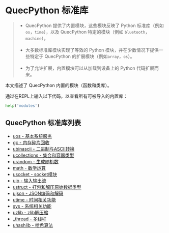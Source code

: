 # QuecPython 标准库

> - QuecPython 提供了内置模块，这些模块反映了 Python 标准库（例如 `os`，`time`），以及 QuecPython 特定的模块（例如 `bluetooth`，`machine`）。<br><br>
> - 大多数标准库模块实现了等效的 Python 模块，并在少数情况下提供一些特定于 QuecPython 的扩展模块（例如`array`，`os`）。<br><br>
> - 为了允许扩展，内置模块可以从加载到设备上的 Python 代码扩展而来。

本文描述了 QuecPython 内置的模块（函数和类库）。

通过在REPL上输入以下代码，以查看所有可被导入的内置库：

```python
help('modules')
```

## QuecPython 标准库列表

- [uos - 基本系统服务](./uos.md)
- [gc - 内存碎片回收](./gc.md)
- [ubinascii - 二进制与ASCII转换](./ubinascii.md)
- [ucollections - 集合和容器类型](./ucollections.md)
- [urandom - 生成随机数](./urandom.md)
- [math - 数学运算](./math.md)
- [usocket - socket模块](./usocket.md)
- [uio - 输入输出流](./uio.md)
- [ustruct - 打包和解压原始数据类型](./ustruct.md)
- [ujson - JSON编码和解码](./ujson.md)
- [utime - 时间相关功能](./utime.md)
- [sys - 系统相关功能](./sys.md)
- [uzlib - zlib解压缩](./uzlib.md)
- [_thread - 多线程](./_thread.md)
- [uhashlib - 哈希算法](./uhashlib.md)

<!--参考https://python.quectel.com/wiki/#/zh-cn/api/pythonStdlib进行补充-->
